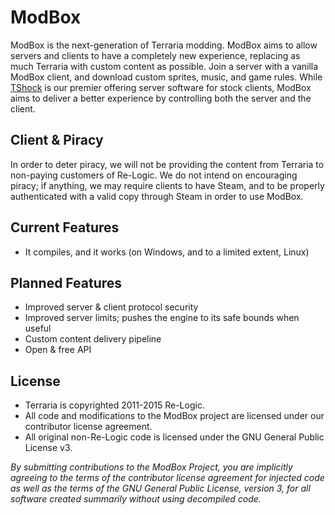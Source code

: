# ModBox

ModBox is the next-generation of Terraria modding. ModBox aims to allow servers and clients to have a completely new experience, replacing as much Terraria with custom content as possible. Join a server with a vanilla ModBox client, and download custom sprites, music, and game rules. While [TShock](https://github.com/NyxStudios/TShock) is our premier offering server software for stock clients, ModBox aims to deliver a better experience by controlling both the server and the client. 

## Client & Piracy

In order to deter piracy, we will not be providing the content from Terraria to non-paying customers of Re-Logic. We do not intend on encouraging piracy; if anything, we may require clients to have Steam, and to be properly authenticated with a valid copy through Steam in order to use ModBox.

## Current Features

* It compiles, and it works (on Windows, and to a limited extent, Linux)

## Planned Features

* Improved server & client protocol security
* Improved server limits; pushes the engine to its safe bounds when useful
* Custom content delivery pipeline
* Open & free API

## License

* Terraria is copyrighted 2011-2015 Re-Logic.
* All code and modifications to the ModBox project are licensed under our contributor license agreement.
* All original non-Re-Logic code is licensed under the GNU General Public License v3.

_By submitting contributions to the ModBox Project, you are implicitly agreeing to the terms of the contributor license agreement for injected code as well as the terms of the GNU General Public License, version 3, for all software created summarily without using decompiled code._
